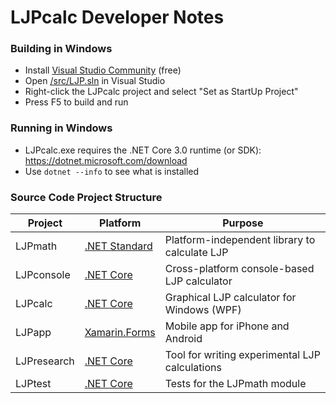 # LJPcalc Developer Notes

### Building in Windows
* Install [Visual Studio Community](https://visualstudio.microsoft.com/vs/community/) (free)
* Open [/src/LJP.sln](/src/LJP.sln) in Visual Studio
* Right-click the LJPcalc project and select "Set as StartUp Project"
* Press F5 to build and run

### Running in Windows
* LJPcalc.exe requires the .NET Core 3.0 runtime (or SDK): https://dotnet.microsoft.com/download
* Use `dotnet --info` to see what is installed

### Source Code Project Structure

Project | Platform | Purpose
---|---|---
LJPmath | [.NET Standard](https://docs.microsoft.com/en-us/dotnet/standard/net-standard) | Platform-independent library to calculate LJP
LJPconsole | [.NET Core](https://en.wikipedia.org/wiki/.NET_Core) | Cross-platform console-based LJP calculator
LJPcalc | [.NET Core](https://en.wikipedia.org/wiki/.NET_Core) | Graphical LJP calculator for Windows (WPF)
LJPapp | [Xamarin.Forms](https://dotnet.microsoft.com/apps/xamarin/xamarin-forms) | Mobile app for iPhone and Android
LJPresearch | [.NET Core](https://en.wikipedia.org/wiki/.NET_Core) | Tool for writing experimental LJP calculations
LJPtest | [.NET Core](https://en.wikipedia.org/wiki/.NET_Core) | Tests for the LJPmath module